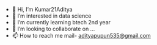 - 👋 Hi, I’m Kumar21Aditya
- 👀 I’m interested in data science 
- 🌱 I’m currently learning btech 2nd year
- 💞️ I’m looking to collaborate on ...
- 📫 How to reach me mail- adityapupun535@gmail.com

<!---
Kumar21Aditya/Kumar21Aditya is a ✨ special ✨ repository because its `README.md` (this file) appears on your GitHub profile.
You can click the Preview link to take a look at your changes.
--->
